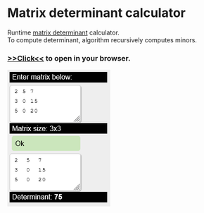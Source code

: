 # Matrix determinant calculator

Runtime [matrix determinant](https://en.wikipedia.org/wiki/Determinant) calculator.  
To compute determinant, algorithm recursively computes minors. 

### [>>Click<<](https://alordash.github.io/MatrixDeterminant/publish/wwwroot/) to open in your browser.  

![Demo](preview.png)
